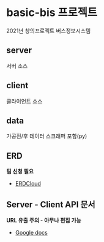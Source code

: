 # basic-bis 프로젝트
2021년 창의프로젝트 버스정보시스템
## server
서버 소스
## client
클라이언트 소스
## data
가공전/후 데이터
스크래퍼 포함(py)
## ERD
**팀 신청 필요**
 - [ERDCloud](https://www.erdcloud.com/d/jsyxX4edf5Szqniam)
## Server - Client API 문서
**URL 유출 주의 - 아무나 편집 가능**
 - [Google docs](https://docs.google.com/document/d/1IU0bQ4j4vG13q93wJo4dpoeM1FUU-lH3QH0dHe56Wq0/edit?usp=sharing)
